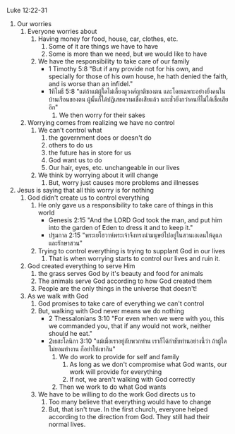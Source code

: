Luke 12:22-31

1. Our worries
    1. Everyone worries about
        1. Having money for food, house, car, clothes, etc.
            1. Some of it are things we have to have
            2. Some is more than we need, but we would like to have
        2. We have the responsibility to take care of our family
            - 1 Timothy 5:8 "But if any provide not for his own, and specially for those of his own house, he hath denied the faith, and is worse than an infidel."
            - 1ทิโมธี 5:8 "แต่ถ้าแม้ผู้ใดไม่เลี้ยงดูวงศ์ญาติของตน และโดยเฉพาะอย่างยิ่งคนในบ้านเรือนของตน ผู้นั้นก็ได้ปฏิเสธความเชื่อเสียแล้ว และชั่วยิ่งกว่าคนที่ไม่ได้เชื่อเสียอีก"
                1. We then worry for their sakes
    2. Worrying comes from realizing we have no control
        1. We can't control what 
            1. the government does or doesn't do
            2. others to do us
            3. the future has in store for us
            4. God want us to do
            5. Our hair, eyes, etc. unchangeable in our lives
        2. We think by worrying about it will change
            1. But, worry just causes more problems and illnesses
2. Jesus is saying that all this worry is for nothing
    1. God didn't create us to control everything
        1. He only gave us a responsibility to take care of things in this world
            - Genesis 2:15 "And the LORD God took the man, and put him into the garden of Eden to dress it and to keep it."
            - ปฐมกาล 2:15 "พระเยโฮวาห์พระเจ้าจึงทรงนำมนุษย์ไปอยู่ในสวนเอเดนให้ดูแลและรักษาสวน"
        2. Trying to control everything is trying to supplant God in our lives
            1. That is when worrying starts to control our lives and ruin it.
    2. God created everything to serve Him
        1. the grass serves God by it's beauty and food for animals
        2. The animals serve God according to how God created them
        3. People are the only things in the universe that doesn't!
    3. As we walk with God
        1. God promises to take care of everything we can't control
        2. But, walking with God never means we do nothing
            - 2 Thessalonians 3:10 "For even when we were with you, this we commanded you, that if any would not work, neither should he eat."
            - 2เธสะโลนิกา 3:10 "แม้เมื่อเราอยู่กับพวกท่าน เราก็ได้กำชับท่านอย่างนี้ว่า ถ้าผู้ใดไม่ยอมทำงาน ก็อย่าให้เขากิน"
                1. We do work to provide for self and family
                    1. As long as we don't compromise what God wants, our work will provide for everything
                    2. If not, we aren't walking with God correctly
                2. Then we work to do what God wants
        3. We have to be willing to do the work God directs us to
            1. Too many believe that everything would have to change
            2. But, that isn't true. In the first church, everyone helped according to the direction from God. They still had their normal lives.